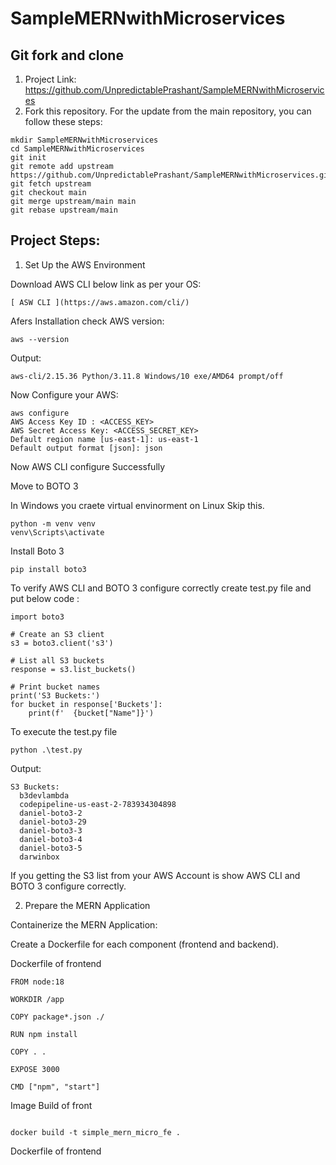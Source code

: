 # SampleMERNwithMicroservices

## Git fork and clone

1. Project Link: https://github.com/UnpredictablePrashant/SampleMERNwithMicroservices
2. Fork this repository. For the update from the main repository, you can follow these steps:
```
mkdir SampleMERNwithMicroservices
cd SampleMERNwithMicroservices
git init
git remote add upstream https://github.com/UnpredictablePrashant/SampleMERNwithMicroservices.git
git fetch upstream
git checkout main
git merge upstream/main main
git rebase upstream/main 

```

## Project Steps:
1. Set Up the AWS Environment

Download AWS CLI below link as per your OS:

```
[ ASW CLI ](https://aws.amazon.com/cli/)

```

Afers Installation check AWS version:

```
aws --version

```

Output:

```
aws-cli/2.15.36 Python/3.11.8 Windows/10 exe/AMD64 prompt/off

```

Now Configure your AWS:

```
aws configure 
AWS Access Key ID : <ACCESS_KEY> 
AWS Secret Access Key: <ACCESS_SECRET_KEY> 
Default region name [us-east-1]: us-east-1
Default output format [json]: json

```

Now AWS CLI configure Successfully

Move to BOTO 3

In Windows you craete virtual envinorment on Linux Skip this.

```
python -m venv venv
venv\Scripts\activate

```

Install Boto 3

```
pip install boto3

```

To verify AWS CLI and BOTO 3 configure correctly create test.py file and put below code :

```
import boto3

# Create an S3 client
s3 = boto3.client('s3')

# List all S3 buckets
response = s3.list_buckets()

# Print bucket names
print('S3 Buckets:')
for bucket in response['Buckets']:
    print(f'  {bucket["Name"]}')

```

To execute the test.py file

```
python .\test.py

```

Output:

```
S3 Buckets:
  b3devlambda
  codepipeline-us-east-2-783934304898
  daniel-boto3-2
  daniel-boto3-29
  daniel-boto3-3
  daniel-boto3-4
  daniel-boto3-5
  darwinbox

```

If you getting the S3 list from your AWS Account is show AWS CLI and BOTO 3 configure correctly.


2. Prepare the MERN Application

Containerize the MERN Application:

Create a Dockerfile for each component (frontend and backend).

Dockerfile of frontend

```
FROM node:18

WORKDIR /app

COPY package*.json ./

RUN npm install

COPY . .

EXPOSE 3000

CMD ["npm", "start"]

```

Image Build of front

```

docker build -t simple_mern_micro_fe .

```

Dockerfile of frontend
